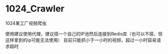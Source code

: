 # 1024_Crawler
1024某工厂视频爬虫

使用建议使用代理，建议搭一个自己的IP池然后连接到Redis库（也可以不搭，但这样拿到的ip可能无法使用）
目前只能抓小于一小时的视频，超过一小时容易请求超时
